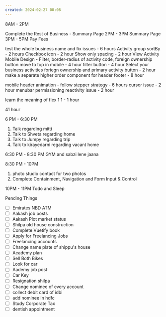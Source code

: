 ```yaml
---
created: 2024-02-27 00:08
---
```

8AM - 2PM

Complete the Rest of Business - Summary Page
2PM - 3PM 
Summary Page
3PM - 5PM 
Pay Fees

test the whole business name and fix issues - 6 hours
Activity group sortBy - 2 hours
Checkbox icon - 2 hour
Show only spacing -  2 hour
View Activity Mobile Design - Filter, border-radius of activity code, foreign ownership button move to top in mobile - 4 hour
filter button -  4 hour
Select your business activities foriegn ownership and primary activity button - 2 hour
make a separate higher order component for header footer - 8 hour

mobile header animation - follow stepper strategy - 6 hours
cursor issue - 2 hour
menubar permissioning reactivity issue - 2 hour

learn the meaning of flex 1 1 - 1 hour

41 hour



		 
		 
		 

6 PM - 6:30 PM 
1. Talk regarding mitti
3. Talk to Shveta regarding home
4. Talk to Jumpy regarding trip
5. Talk to kirayedarni regarding vacant home

6:30 PM - 8:30 PM 
GYM and sabzi lene jaana


8:30 PM - 10PM
1. photo studio contact for two photos
2. Complete Containment, Navigation and Form Input & Control

10PM - 11PM
Todo and Sleep

Pending Things

 - [ ] Emirates NBD ATM 
- [ ] Aakash job posts
- [ ] Aakash Plot market status
- [ ] Shilpa old house construction
- [ ] Complete Vuetify book
- [ ] Apply for Freelancing Jobs
- [ ] Freelancing accounts
- [ ] Change name plate of shippu's house 
- [ ] Academy plan 
- [ ] Sell Both Bikes
- [ ] Look for car
- [ ] Aademy job post
- [ ] Car Key 
- [ ] Resignation shilpa
- [ ] Change nominee of every account
- [ ] collect debit card of idbi
- [ ] add nominee in hdfc 
- [ ] Study Corporate Tax
- [ ] dentish appointment 